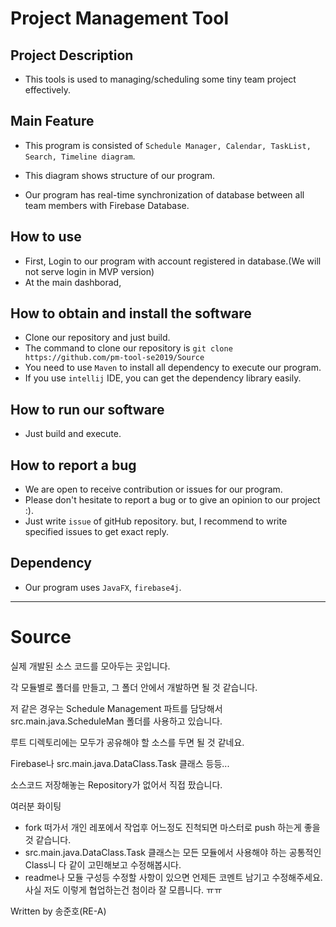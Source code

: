 # Project Management Tool
## Project Description
 * This tools is used to managing/scheduling some tiny team project effectively.

## Main Feature
 * This program is consisted of `Schedule Manager, Calendar, TaskList, Search, Timeline diagram`.
 * This diagram shows structure of our program.


 * Our program has real-time synchronization of database between all team members with Firebase Database.

## How to use
 * First, Login to our program with account registered in database.(We will not serve login in MVP version)
 * At the main dashborad,

## How to obtain and install the software
 * Clone our repository and just build.
 * The command to clone our repository is
 ```git clone https://github.com/pm-tool-se2019/Source```
 * You need to use `Maven` to install all dependency to execute our program.
 * If you use `intellij` IDE, you can get the dependency library easily.

## How to run our software
 * Just build and execute.

## How to report a bug
 * We are open to receive contribution or issues for our program.
 * Please don't hesitate to report a bug or to give an opinion to our project :).
 * Just write `issue` of gitHub repository. but, I recommend to write specified issues to get exact reply.

## Dependency
 * Our program uses `JavaFX`, `firebase4j`.


----

# Source
실제 개발된 소스 코드를 모아두는 곳입니다.

각 모듈별로 폴더를 만들고, 그 폴더 안에서 개발하면 될 것 같습니다.

저 같은 경우는 Schedule Management 파트를 담당해서 src.main.java.ScheduleMan 폴더를 사용하고 있습니다.

루트 디렉토리에는 모두가 공유해야 할 소스를 두면 될 것 같네요.

Firebase나 src.main.java.DataClass.Task 클래스 등등...

소스코드 저장해놓는 Repository가 없어서 직접 팠습니다.


여러분 화이팅


* fork 떠가서 개인 레포에서 작업후 어느정도 진척되면 마스터로 push 하는게 좋을 것 같습니다.
* src.main.java.DataClass.Task 클래스는 모든 모듈에서 사용해야 하는 공통적인 Class니 다 같이 고민해보고 수정해봅시다.
* readme나 모듈 구성등 수정할 사항이 있으면 언제든 코멘트 남기고 수정해주세요. 사실 저도 이렇게 협업하는건 첨이라 잘 모릅니다. ㅠㅠ

Written by 송준호(RE-A)
